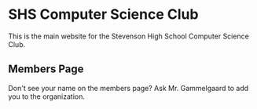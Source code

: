 # SHS Computer Science Club

This is the main website for the Stevenson High School Computer Science Club.

## Members Page

Don't see your name on the members page? Ask Mr. Gammelgaard to add you to the organization.
